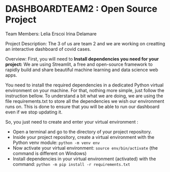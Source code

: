 # DASHBOARDTEAM2 : Open Source Project
Team Members:
Lelia Erscoi
Irina Delamare

Project Description:
The 3 of us are team 2 and we are working on creatting an interactive dashboard of covid cases.

Overview:
First, you will need to **Install dependencies you need for your project:**
We are using Streamlit, a free and open-source framework to rapidly build and share beautiful machine learning and data science web apps. 

You need to install the required dependencies in a dedicated Python virtual environment on your machine. For that, nothing more simple, just follow the instruction bellow.
To understand a bit what we are doing, we are using the file requirements.txt to store all the dependencies we wish our environment runs on. This is done to ensure that you will be able to run our dashboard even if we stop updating it.

So, you just need to create and enter your virtual environment :
- Open a terminal and go to the directory of your project repository.
- Inside your project repository, create a virtual environment with the Python venv module:
``` python -m venv env ```
- Now activate your virtual environment:
```source env/bin/activate```
(the command is different on Windows)
- Install dependencies in your virtual environment (activated) with the command:
```python -m pip install -r requirements.txt```

